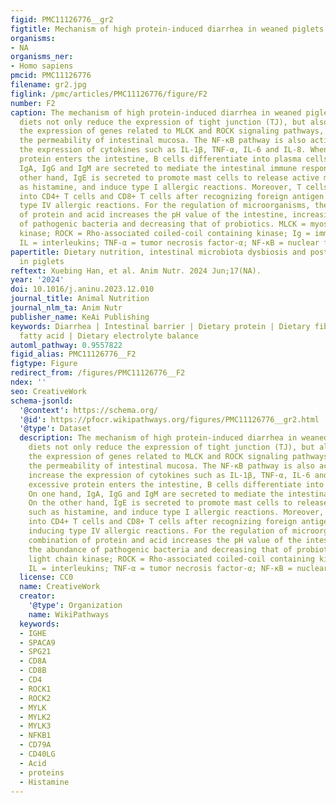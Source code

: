```yaml
---
figid: PMC11126776__gr2
figtitle: Mechanism of high protein-induced diarrhea in weaned piglets
organisms:
- NA
organisms_ner:
- Homo sapiens
pmcid: PMC11126776
filename: gr2.jpg
figlink: /pmc/articles/PMC11126776/figure/F2
number: F2
caption: The mechanism of high protein-induced diarrhea in weaned piglets. High-protein
  diets not only reduce the expression of tight junction (TJ), but also up-regulate
  the expression of genes related to MLCK and ROCK signaling pathways, thereby increasing
  the permeability of intestinal mucosa. The NF-κB pathway is also activated to increase
  the expression of cytokines such as IL-1β, TNF-α, IL-6 and IL-8. When excessive
  protein enters the intestine, B cells differentiate into plasma cells. On one hand,
  IgA, IgG and IgM are secreted to mediate the intestinal immune response. On the
  other hand, IgE is secreted to promote mast cells to release active mediators such
  as histamine, and induce type I allergic reactions. Moreover, T cells differentiate
  into CD4+ T cells and CD8+ T cells after recognizing foreign antigen proteins, inducing
  type IV allergic reactions. For the regulation of microorganisms, the combination
  of protein and acid increases the pH value of the intestine, increasing the abundance
  of pathogenic bacteria and decreasing that of probiotics. MLCK = myosin light chain
  kinase; ROCK = Rho-associated coiled-coil containing kinase; Ig = immunoglobulin;
  IL = interleukins; TNF-α = tumor necrosis factor-α; NF-κB = nuclear factor κB
papertitle: Dietary nutrition, intestinal microbiota dysbiosis and post-weaning diarrhea
  in piglets
reftext: Xuebing Han, et al. Anim Nutr. 2024 Jun;17(NA).
year: '2024'
doi: 10.1016/j.aninu.2023.12.010
journal_title: Animal Nutrition
journal_nlm_ta: Anim Nutr
publisher_name: KeAi Publishing
keywords: Diarrhea | Intestinal barrier | Dietary protein | Dietary fiber | Dietary
  fatty acid | Dietary electrolyte balance
automl_pathway: 0.9557822
figid_alias: PMC11126776__F2
figtype: Figure
redirect_from: /figures/PMC11126776__F2
ndex: ''
seo: CreativeWork
schema-jsonld:
  '@context': https://schema.org/
  '@id': https://pfocr.wikipathways.org/figures/PMC11126776__gr2.html
  '@type': Dataset
  description: The mechanism of high protein-induced diarrhea in weaned piglets. High-protein
    diets not only reduce the expression of tight junction (TJ), but also up-regulate
    the expression of genes related to MLCK and ROCK signaling pathways, thereby increasing
    the permeability of intestinal mucosa. The NF-κB pathway is also activated to
    increase the expression of cytokines such as IL-1β, TNF-α, IL-6 and IL-8. When
    excessive protein enters the intestine, B cells differentiate into plasma cells.
    On one hand, IgA, IgG and IgM are secreted to mediate the intestinal immune response.
    On the other hand, IgE is secreted to promote mast cells to release active mediators
    such as histamine, and induce type I allergic reactions. Moreover, T cells differentiate
    into CD4+ T cells and CD8+ T cells after recognizing foreign antigen proteins,
    inducing type IV allergic reactions. For the regulation of microorganisms, the
    combination of protein and acid increases the pH value of the intestine, increasing
    the abundance of pathogenic bacteria and decreasing that of probiotics. MLCK = myosin
    light chain kinase; ROCK = Rho-associated coiled-coil containing kinase; Ig = immunoglobulin;
    IL = interleukins; TNF-α = tumor necrosis factor-α; NF-κB = nuclear factor κB
  license: CC0
  name: CreativeWork
  creator:
    '@type': Organization
    name: WikiPathways
  keywords:
  - IGHE
  - SPACA9
  - SPG21
  - CD8A
  - CD8B
  - CD4
  - ROCK1
  - ROCK2
  - MYLK
  - MYLK2
  - MYLK3
  - NFKB1
  - CD79A
  - CD40LG
  - Acid
  - proteins
  - Histamine
---
```

